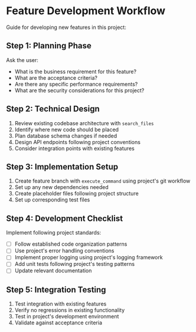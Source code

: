 # Feature Development Workflow

Guide for developing new features in this project:

## Step 1: Planning Phase
Ask the user:
- What is the business requirement for this feature?
- What are the acceptance criteria?
- Are there any specific performance requirements?
- What are the security considerations for this project?

## Step 2: Technical Design
1. Review existing codebase architecture with `search_files`
2. Identify where new code should be placed
3. Plan database schema changes if needed
4. Design API endpoints following project conventions
5. Consider integration points with existing features

## Step 3: Implementation Setup
1. Create feature branch with `execute_command` using project's git workflow
2. Set up any new dependencies needed
3. Create placeholder files following project structure
4. Set up corresponding test files

## Step 4: Development Checklist
Implement following project standards:
- [ ] Follow established code organization patterns
- [ ] Use project's error handling conventions
- [ ] Implement proper logging using project's logging framework
- [ ] Add unit tests following project's testing patterns
- [ ] Update relevant documentation

## Step 5: Integration Testing
1. Test integration with existing features
2. Verify no regressions in existing functionality
3. Test in project's development environment
4. Validate against acceptance criteria